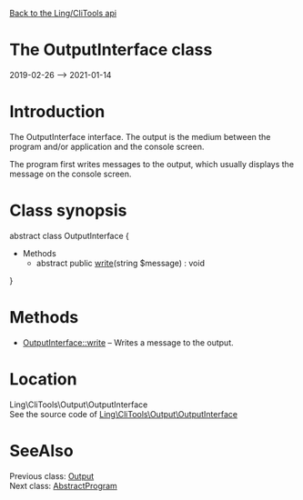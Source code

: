 [Back to the Ling/CliTools api](https://github.com/lingtalfi/CliTools/blob/master/doc/api/Ling/CliTools.md)



The OutputInterface class
================
2019-02-26 --> 2021-01-14






Introduction
============

The OutputInterface interface.
The output is the medium between the program and/or application and the console screen.

The program first writes messages to the output, which usually displays the message on the console screen.



Class synopsis
==============


abstract class <span class="pl-k">OutputInterface</span>  {

- Methods
    - abstract public [write](https://github.com/lingtalfi/CliTools/blob/master/doc/api/Ling/CliTools/Output/OutputInterface/write.md)(string $message) : void

}






Methods
==============

- [OutputInterface::write](https://github.com/lingtalfi/CliTools/blob/master/doc/api/Ling/CliTools/Output/OutputInterface/write.md) &ndash; Writes a message to the output.





Location
=============
Ling\CliTools\Output\OutputInterface<br>
See the source code of [Ling\CliTools\Output\OutputInterface](https://github.com/lingtalfi/CliTools/blob/master/Output/OutputInterface.php)



SeeAlso
==============
Previous class: [Output](https://github.com/lingtalfi/CliTools/blob/master/doc/api/Ling/CliTools/Output/Output.md)<br>Next class: [AbstractProgram](https://github.com/lingtalfi/CliTools/blob/master/doc/api/Ling/CliTools/Program/AbstractProgram.md)<br>
